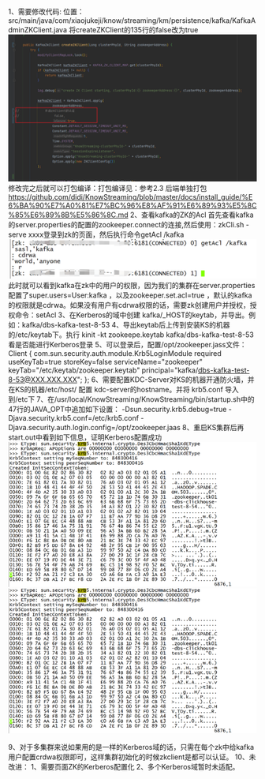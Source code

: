 1、需要修改代码:
位置：src/main/java/com/xiaojukeji/know/streaming/km/persistence/kafka/KafkaAdminZKClient.java
将createZKClient的135行的false改为true
![img.png](img.png)
修改完之后就可以打包编译：打包编译见：参考2.3 后端单独打包
https://github.com/didi/KnowStreaming/blob/master/docs/install_guide/%E6%BA%90%E7%A0%81%E7%BC%96%E8%AF%91%E6%89%93%E5%8C%85%E6%89%8B%E5%86%8C.md
2、查看kafka的ZK的Acl
首先查看kafka的server.properties的配置的zookeeper.connect的连接,然后使用：zkCli.sh -serve xxxx登录到zk的页面，然后执行命令getAcl /kafka
![img_1.png](img_1.png)
此时就可以看到kafka在zk中的用户的权限，因为我们的集群在server.properties 配置了super.users=User:kafka ，以及zookeeper.set.acl=true ，默认的kafka的权限就是cdrwa。如果没有用户有cdrwa权限的话，需要zk创建用户并授权，授权命令：setAcl
3、在Kerberos的域中创建 kafka/_HOST的keytab，并导出。例如：kafka/dbs-kafka-test-8-53
4、导出keytab后上传到安装KS的机器的/etc/keytab下。执行 kinit -kt zookeepe.keytab kafka/dbs-kafka-test-8-53  看是否能进行Kerberos登录
5、可以登录后，配置/opt/zookeeper.jass文件：
Client {
com.sun.security.auth.module.Krb5LoginModule required
useKeyTab=true
storeKey=false
serviceName="zookeeper"
keyTab="/etc/keytab/zookeeper.keytab"
principal="kafka/dbs-kafka-test-8-53@XXX.XXX.XXX";
};
6、需要配置KDC-Server对KS的机器开通防火墙，并在KS的机器/etc/host/  配置 kdc-server的hostname。并将 krb5.conf 导入到/etc下
7、在/usr/local/KnowStreaming/KnowStreaming/bin/startup.sh中的47行的JAVA_OPT中追加如下设置：
-Dsun.security.krb5.debug=true -Djava.security.krb5.conf=/etc/krb5.conf -Djava.security.auth.login.config=/opt/zookeeper.jaas
8、重启KS集群后再start.out中看到如下信息，证明Kerberos配置成功
![img_3.png](img_3.png)
![img_2.png](img_2.png)

9、对于多集群来说如果用的是一样的Kerberos域的话，只需在每个zk中给kafka用户配置crdwa权限即可，这样集群初始化的时候zkclient是都可以认证。
10、未改进：
    1、需要页面ZK的Kerberos配置化
    2、多个Kerberos域暂时未适配。
